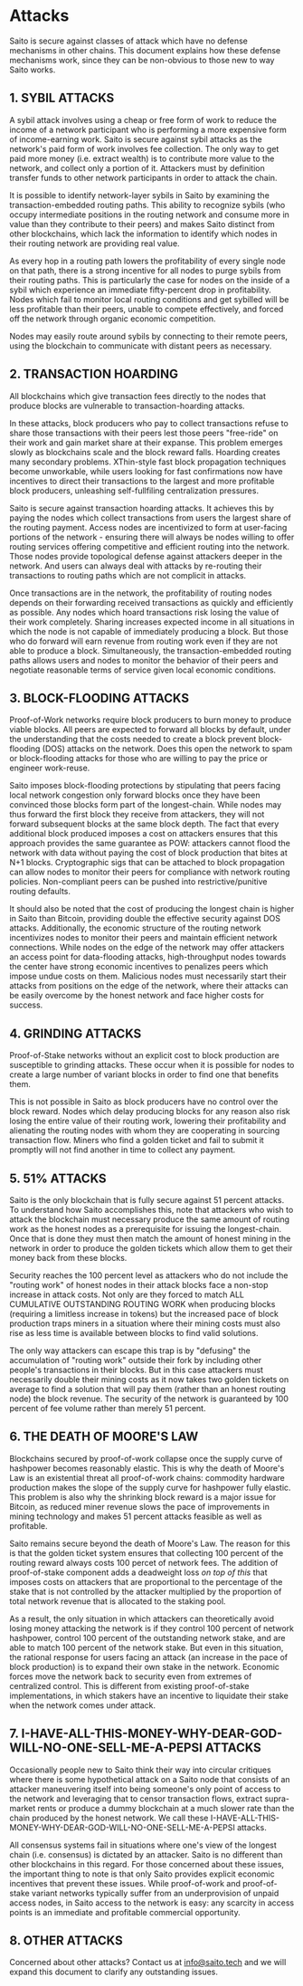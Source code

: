 # Attacks

Saito is secure against classes of attack which have no defense mechanisms in other chains. This document explains how these defense mechanisms work, since they can be non-obvious to those new to way Saito works.


## 1. SYBIL ATTACKS

A sybil attack involves using a cheap or free form of work to reduce the income of a network participant who is performing a more expensive form of income-earning work. Saito is secure against sybil attacks as the network's paid form of work involves fee collection. The only way to get paid more money (i.e. extract wealth) is to contribute more value to the network, and collect only a portion of it. Attackers must by definition transfer funds to other network participants in order to attack the chain.

It is possible to identify network-layer sybils in Saito by examining the transaction-embedded routing paths. This ability to recognize sybils (who occupy intermediate positions in the routing network and consume more in value than they contribute to their peers) and makes Saito distinct from other blockchains, which lack the information to identify which nodes in their routing network are providing real value.

As every hop in a routing path lowers the profitability of every single node on that path, there is a strong incentive for all nodes to purge sybils from their routing paths. This is particularly the case for nodes on the inside of a sybil which experience an immediate fifty-percent drop in profitability. Nodes which fail to monitor local routing conditions and get sybilled will be less profitable than their peers, unable to compete effectively, and forced off the network through organic economic competition.

Nodes may easily route around sybils by connecting to their remote peers, using the blockchain to communicate with distant peers as necessary. 


## 2. TRANSACTION HOARDING

All blockchains which give transaction fees directly to the nodes that produce blocks are vulnerable to transaction-hoarding attacks.

In these attacks, block producers who pay to collect transactions refuse to share those transactions with their peers lest those peers "free-ride" on their work and gain market share at their expanse. This problem emerges slowly as blockchains scale and the block reward falls. Hoarding creates many secondary problems. XThin-style fast block propagation techniques become unworkable, while users looking for fast confirmations now have incentives to direct their transactions to the largest and more profitable block producers, unleashing self-fullfiling centralization pressures.

Saito is secure against transaction hoarding attacks. It achieves this by paying the nodes which collect transactions from users the largest share of the routing payment. Access nodes are incentivized to form at user-facing portions of the network - ensuring there will always be nodes willing to offer routing services offering competitive and efficient routing into the network. Those nodes provide topological defense against attackers deeper in the network. And users can always deal with attacks by re-routing their transactions to routing paths which are not complicit in attacks.

Once transactions are in the network, the profitability of routing nodes depends on their forwarding received transactions as quickly and efficiently as possible. Any nodes which hoard transactions risk losing the value of their work completely. Sharing increases expected income in all situations in which the node is not capable of immediately producing a block. But those who do forward will earn revenue from routing work even if they are not able to produce a block. Simultaneously, the transaction-embedded routing paths allows users and nodes to monitor the behavior of their peers and negotiate reasonable terms of service given local economic conditions.


## 3. BLOCK-FLOODING ATTACKS

Proof-of-Work networks require block producers to burn money to produce viable blocks. All peers are expected to forward all blocks by default, under the understanding that the costs needed to create a block prevent block-flooding (DOS) attacks on the network. Does this open the network to spam or block-flooding attacks for those who are willing to pay the price or engineer work-reuse.

Saito imposes block-flooding protections by stipulating that peers facing local network congestion only forward blocks once they have been convinced those blocks form part of the longest-chain. While nodes may thus forward the first block they receive from attackers, they will not forward subsequent blocks at the same block depth. The fact that every additional block produced imposes a cost on attackers ensures that this approach provides the same guarantee as POW: attackers cannot flood the network with data without paying the cost of block production that bites at N+1 blocks. Cryptographic sigs that can be attached to block propagation can allow nodes to monitor their peers for compliance with network routing policies. Non-compliant peers can be pushed into restrictive/punitive routing defaults.

It should also be noted that the cost of producing the longest chain is higher in Saito than Bitcoin, providing double the effective security against DOS attacks. Additionally, the economic structure of the routing network incentivizes nodes to monitor their peers and maintain efficient network connections. While nodes on the edge of the network may offer attackers an access point for data-flooding attacks, high-throughput nodes towards the center have strong economic incentives to penalizes peers which impose undue costs on them. Malicious nodes must necessarily start their attacks from positions on the edge of the network, where their attacks can be easily overcome by the honest network and face higher costs for success.


## 4. GRINDING ATTACKS

Proof-of-Stake networks without an explicit cost to block production are susceptible to grinding attacks. These occur when it is possible for nodes to create a large number of variant blocks in order to find one that benefits them.

This is not possible in Saito as block producers have no control over the block reward. Nodes which delay producing blocks for any reason also risk losing the entire value of their routing work, lowering their profitability and alienating the routing nodes with whom they are cooperating in sourcing transaction flow. Miners who find a golden ticket and fail to submit it promptly will not find another in time to collect any payment.


## 5. 51\% ATTACKS

Saito is the only blockchain that is fully secure against 51 percent attacks. To understand how Saito accomplishes this, note that attackers who wish to attack the blockchain must necessary produce the same amount of routing work as the honest nodes as a prerequisite for issuing the longest-chain. Once that is done they must then match the amount of honest mining in the network in order to produce the golden tickets which allow them to get their money back from these blocks.

Security reaches the 100 percent level as attackers who do not include the "routing work" of honest nodes in their attack blocks face a non-stop increase in attack costs. Not only are they forced to match ALL CUMULATIVE OUTSTANDING ROUTING WORK when producing blocks (requiring a limitless increase in tokens) but the increased pace of block production traps miners in a situation where their mining costs must also rise as less time is available between blocks to find valid solutions.

The only way attackers can escape this trap is by "defusing" the accumulation of "routing work" outside their fork by including other people's transactions in their blocks. But in this case attackers must necessarily double their mining costs as it now takes two golden tickets on average to find a solution that will pay them (rather than an honest routing node) the block revenue. The security of the network is guaranteed by 100 percent of fee volume rather than merely 51 percent.


## 6. THE DEATH OF MOORE'S LAW

Blockchains secured by proof-of-work collapse once the supply curve of hashpower becomes reasonably elastic. This is why the death of Moore's Law is an existential threat all proof-of-work chains: commodity hardware production makes the slope of the supply curve for hashpower fully elastic. This problem is also why the shrinking block reward is a major issue for Bitcoin, as reduced miner revenue slows the pace of improvements in mining technology and makes 51 percent attacks feasible as well as profitable.

Saito remains secure beyond the death of Moore's Law. The reason for this is that the golden ticket system ensures that collecting 100 percent of the routing reward always costs 100 percet of network fees. The addition of proof-of-stake component adds a deadweight loss *on top of this* that imposes costs on attackers that are proportional to the percentage of the stake that is not controlled by the attacker multiplied by the proportion of total network revenue that is allocated to the staking pool.

As a result, the only situation in which attackers can theoretically avoid losing money attacking the network is if they control 100 percent of network hashpower, control 100 percent of the outstanding network stake, and are able to match 100 percent of the network stake. But even in this situation, the rational response for users facing an attack (an increase in the pace of block production) is to expand their own stake in the network. Economic forces move the network back to security even from extremes of centralized control. This is different from existing proof-of-stake implementations, in which stakers have an incentive to liquidate their stake when the network comes under attack.


## 7. I-HAVE-ALL-THIS-MONEY-WHY-DEAR-GOD-WILL-NO-ONE-SELL-ME-A-PEPSI ATTACKS

Occasionally people new to Saito think their way into circular critiques where there is some hypothetical attack on a Saito node that consists of an attacker maneuvering itself into being someone's only point of access to the network and leveraging that to censor transaction flows, extract supra-market rents or produce a dummy blockchain at a much slower rate than the chain produced by the honest network. We call these I-HAVE-ALL-THIS-MONEY-WHY-DEAR-GOD-WILL-NO-ONE-SELL-ME-A-PEPSI attacks.

All consensus systems fail in situations where one's view of the longest chain (i.e. consensus) is dictated by an attacker. Saito is no different than other blockchains in this regard. For those concerned about these issues, the important thing to note is that only Saito provides explicit economic incentives that prevent these issues. While proof-of-work and proof-of-stake variant networks typically suffer from an underprovision of unpaid access nodes, in Saito access to the network is easy: any scarcity in access points is an immediate and profitable commercial opportunity.


## 8. OTHER ATTACKS

Concerned about other attacks? Contact us at info@saito.tech and we will expand this document to clarify any outstanding issues.



